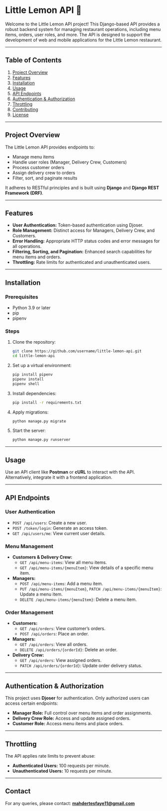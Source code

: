 # Little Lemon API 🍋

Welcome to the Little Lemon API project! This Django-based API provides a robust backend system for managing restaurant operations, including menu items, orders, user roles, and more. The API is designed to support the development of web and mobile applications for the Little Lemon restaurant.

---

## Table of Contents
1. [Project Overview](#project-overview)
2. [Features](#features)
3. [Installation](#installation)
4. [Usage](#usage)
5. [API Endpoints](#api-endpoints)
6. [Authentication & Authorization](#authentication--authorization)
7. [Throttling](#throttling)
8. [Contributing](#contributing)
9. [License](#license)

---

## Project Overview

The Little Lemon API provides endpoints to:
- Manage menu items
- Handle user roles (Manager, Delivery Crew, Customers)
- Process customer orders
- Assign delivery crew to orders
- Filter, sort, and paginate results

It adheres to RESTful principles and is built using **Django** and **Django REST Framework (DRF)**.

---

## Features
- **User Authentication:** Token-based authentication using Djoser.
- **Role Management:** Distinct access for Managers, Delivery Crew, and Customers.
- **Error Handling:** Appropriate HTTP status codes and error messages for all operations.
- **Filtering, Sorting, and Pagination:** Enhanced search capabilities for menu items and orders.
- **Throttling:** Rate limits for authenticated and unauthenticated users.

---

## Installation

### Prerequisites
- Python 3.9 or later
- pip
- pipenv

### Steps
1. Clone the repository:
    ```bash
    git clone https://github.com/username/little-lemon-api.git
    cd little-lemon-api
    ```

2. Set up a virtual environment:
    ```bash
    pip install pipenv
    pipenv install
    pipenv shell
    ```

3. Install dependencies:
    ```bash
    pip install -r requirements.txt
    ```

4. Apply migrations:
    ```bash
    python manage.py migrate
    ```

5. Start the server:
    ```bash
    python manage.py runserver
    ```

---

## Usage

Use an API client like **Postman** or **cURL** to interact with the API. Alternatively, integrate it with a frontend application.

---

## API Endpoints

### User Authentication
- `POST /api/users`: Create a new user.
- `POST /token/login`: Generate an access token.
- `GET /api/users/me`: View current user details.

### Menu Management
- **Customers & Delivery Crew:**
  - `GET /api/menu-items`: View all menu items.
  - `GET /api/menu-items/{menuItem}`: View details of a specific menu item.
- **Managers:**
  - `POST /api/menu-items`: Add a menu item.
  - `PUT /api/menu-items/{menuItem}`, `PATCH /api/menu-items/{menuItem}`: Update a menu item.
  - `DELETE /api/menu-items/{menuItem}`: Delete a menu item.

### Order Management
- **Customers:**
  - `GET /api/orders`: View customer’s orders.
  - `POST /api/orders`: Place an order.
- **Managers:**
  - `GET /api/orders`: View all orders.
  - `DELETE /api/orders/{orderId}`: Delete an order.
- **Delivery Crew:**
  - `GET /api/orders`: View assigned orders.
  - `PATCH /api/orders/{orderId}`: Update order delivery status.

---

## Authentication & Authorization

This project uses **Djoser** for authentication. Only authorized users can access certain endpoints:
- **Manager Role:** Full control over menu items and order assignments.
- **Delivery Crew Role:** Access and update assigned orders.
- **Customer Role:** Access menu items and place orders.

---

## Throttling

The API applies rate limits to prevent abuse:
- **Authenticated Users:** 100 requests per minute.
- **Unauthenticated Users:** 10 requests per minute.

---


## Contact

For any queries, please contact: **mahdertesfaye11@gmail.com**
